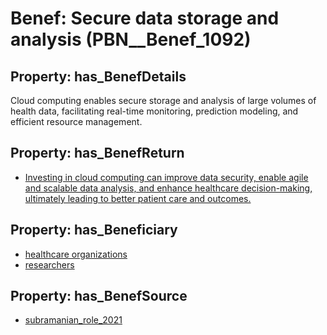 # Benef: __Secure data storage and analysis__ (PBN__Benef_1092)

## Property: has_BenefDetails

Cloud computing enables secure storage and analysis of large volumes of health data, facilitating real-time monitoring, prediction modeling, and efficient resource management.

## Property: has_BenefReturn

* [Investing in cloud computing can improve data security, enable agile and scalable data analysis, and enhance healthcare decision-making, ultimately leading to better patient care and outcomes.](../BenefReturn/PBN__BenefReturn_1221)

## Property: has_Beneficiary

* [healthcare organizations](../Stakeholder/PBN__Stakeholder_216)
* [researchers](../Stakeholder/PBN__Stakeholder_2)

## Property: has_BenefSource

* [subramanian_role_2021](../Article/PBN__Article_226)

